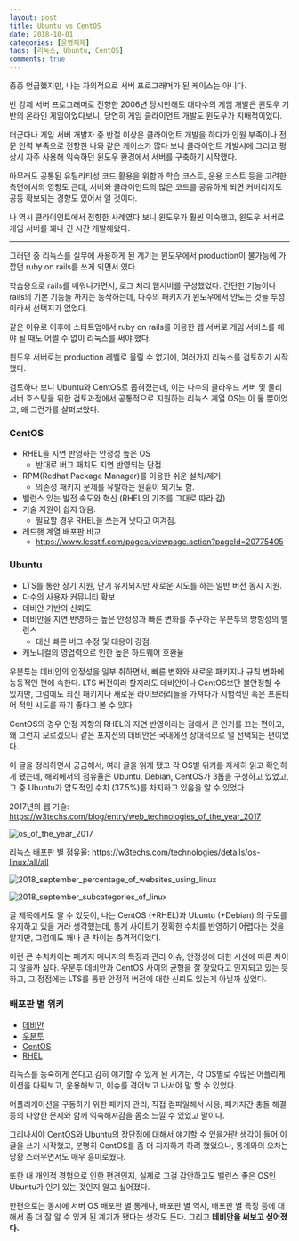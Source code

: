 ```yaml
---
layout: post
title: Ubuntu vs CentOS
date: 2018-10-01
categories: [운영체제]
tags: [리눅스, Ubuntu, CentOS]
comments: true
---
```


종종 언급했지만, 나는 자의적으로 서버 프로그래머가 된 케이스는 아니다.

반 강제 서버 프로그래머로 전향한 2006년 당시만해도 대다수의 게임 개발은 윈도우 기반의 온라인 게임이었다보니, 당연히 게임 클라이언트 개발도 윈도우가 지배적이었다. 

더군다나 게임 서버 개발자 중 반절 이상은 클라이언트 개발을 하다가 인원 부족이나 전문 인력 부족으로 전향한 나와 같은 케이스가 많다 보니 클라이언트 개발시에 그리고 평상시 자주 사용해 익숙하던 윈도우 환경에서 서버를 구축하기 시작했다.

아무래도 공통된 유틸리티성 코드 활용을 위함과 학습 코스트, 운용 코스트 등을 고려한 측면에서의 영향도 큰데, 서버와 클라이언트의 많은 코드를 공유하게 되면 커버리지도 공동 확보되는 경향도 있어서 일 것이다.

나 역시 클라이언트에서 전향한 사례였다 보니 윈도우가 훨씬 익숙했고, 윈도우 서버로 게임 서버를 꽤나 긴 시간 개발해왔다. 

---

그러던 중 리눅스를 실무에 사용하게 된 계기는 윈도우에서 production이 불가능에 가깝던 ruby on rails를 쓰게 되면서 였다.

학습용으로 rails를 배워나가면서, 로그 처리 웹서버를 구성했었다. 간단한 기능이나 rails의 기본 기능들 까지는 동작하는데, 다수의 패키지가 윈도우에서 안도는 것들 투성이라서 선택지가 없었다.

같은 이유로 이후에 스타트업에서 ruby on rails를 이용한 웹 서버로 게임 서비스를 해야 될 때도 어쩔 수 없이 리눅스를 써야 했다.

윈도우 서버로는 production 레벨로 올릴 수 없기에, 여러가지 리눅스를 검토하기 시작했다.

검토하다 보니 Ubuntu와 CentOS로 좁혀졌는데, 이는 다수의 클라우드 서버 및 물리 서버 호스팅을 위한 검토과정에서 공통적으로 지원하는 리눅스 계열 OS는 이 둘 뿐이었고, 왜 그런가를 살펴보았다.

### CentOS
* RHEL을 지연 반영하는 안정성 높은 OS
    * 반대로 버그 패치도 지연 반영되는 단점.
* RPM(Redhat Package Manager)를 이용한 쉬운 설치/제거.
    * 의존성 패키지 문제를 유발하는 원흉이 되기도 함.
* 밸런스 있는 발전 속도와 혁신 (RHEL의 기조를 그대로 따라 감)
* 기술 지원이 쉽지 않음.
    * 필요할 경우 RHEL을 쓰는게 낫다고 여겨짐.
* 레드햇 계열 배포판 비교
    * <https://www.lesstif.com/pages/viewpage.action?pageId=20775405>

### Ubuntu
* LTS를 통한 장기 지원, 단기 유지되지만 새로운 시도를 하는 일반 버전 동시 지원. 
* 다수의 사용자 커뮤니티 확보
* 데비안 기반의 신뢰도
* 데비안을 지연 반영하는 높은 안정성과 빠른 변화를 추구하는 우분투의 방향성의 밸런스
    * 대신 빠른 버그 수정 및 대응이 강점.
* 캐노니컬의 영업력으로 인한 높은 하드웨어 호환율

우분투는 데비안의 안정성을 일부 취하면서, 빠른 변화와 새로운 패키지나 규칙 변화에 능동적인 편에 속한다. LTS 버전이라 할지라도 데비안이나 CentOS보단 불안정할 수 있지만, 그럼에도 최신 패키지나 새로운 라이브러리들을 가져다가 시험적인 혹은 프론티어 적인 시도를 하기 좋다고 볼 수 있다.

CentOS의 경우 안정 지향의 RHEL의 지연 반영이라는 점에서 큰 인기를 끄는 편이고, 왜 그런지 모르겠으나 같은 포지션의 데비안은 국내에선 상대적으로 덜 선택되는 편이었다.

이 글을 정리하면서 궁금해서, 여러 글을 읽게 됐고 각 OS별 위키를 자세히 읽고 확인하게 됐는데, 해외에서의  점유율은 Ubuntu, Debian, CentOS가 3톱을 구성하고 있었고, 그 중 Ubuntu가 압도적인 수치 (37.5%)를 차지하고 있음을 알 수 있었다.

2017년의 웹 기술: <https://w3techs.com/blog/entry/web_technologies_of_the_year_2017>

![os_of_the_year_2017](../..../../blog/img/2018/os_of_the_year_2017.png)


리눅스 배포판 별 점유율: <https://w3techs.com/technologies/details/os-linux/all/all>

![2018_september_percentage_of_websites_using_linux](../..../../blog/img/2018/2018_september_percentage_of_websites_using_linux.png)

![2018_september_subcategories_of_linux](../..../../blog/img/2018/2018_september_subcategories_of_linux.png)


글 제목에서도 알 수 있듯이, 나는 CentOS (+RHEL)과 Ubuntu (+Debian) 의 구도를 유지하고 있을 거라 생각했는데, 통계 사이트가 정확한 수치를 반영하기 어렵다는 것을 알지만, 그럼에도 꽤나 큰 차이는 충격적이었다.

이런 큰 수치차이는 패키지 매니저의 특징과 관리 이슈, 안정성에 대한 시선에 따른 차이지 않을까 싶다.
우분투 데비안과 CentOS 사이의 균형을 잘 찾았다고 인지되고 있는 듯 하고, 그 정점에는 LTS를 통한 안정적 버전에 대한 신뢰도 있는게 아닐까 싶었다.

### 배포판 별 위키
* [데비안](https://ko.wikipedia.org/wiki/%EB%8D%B0%EB%B9%84%EC%95%88)   
* [우분투](https://ko.wikipedia.org/wiki/%EC%9A%B0%EB%B6%84%ED%88%AC_(%EC%9A%B4%EC%98%81_%EC%B2%B4%EC%A0%9C))  
* [CentOS](https://ko.wikipedia.org/wiki/CentOS)  
* [RHEL](https://ko.wikipedia.org/wiki/%EB%A0%88%EB%93%9C%ED%96%87_%EC%97%94%ED%84%B0%ED%94%84%EB%9D%BC%EC%9D%B4%EC%A6%88_%EB%A6%AC%EB%88%85%EC%8A%A4)

리눅스를 능숙하게 쓴다고 감히 얘기할 수 있게 된 시기는, 각 OS별로 수많은 어플리케이션을 다뤄보고, 운용해보고, 이슈를 겪어보고 나서야 말 할 수 있었다. 

어플리케이션을 구동하기 위한 패키지 관리, 직접 컴파일해서 사용, 패키지간 충돌 해결 등의 다양한 문제와 함께 익숙해져감을 몸소 느낄 수 있었고 말이다. 

그리나서야 CentOS와 Ubuntu의 장단점에 대해서 얘기할 수 있을거란 생각이 들어 이 글을 쓰기 시작했고, 분명히 CentOS를 좀 더 지지하기 하려 했었으나, 통계와의 오차는 당황 스러우면서도 매우 흥미로웠다.

또한 내 개인적 경험으로 인한 편견인지, 실제로 그걸 감안하고도 밸런스 좋은 OS인 Ubuntu가 인기 있는 것인지 알고 싶어졌다.

한편으로는 동시에 서버 OS 배포판 별 통계나, 배포판 별 역사, 배포판 별 특징 등에 대해서 좀 더 잘 알 수 있게 된 계기가 됐다는 생각도 든다. 그리고 **데비안을 써보고 싶어졌다.**